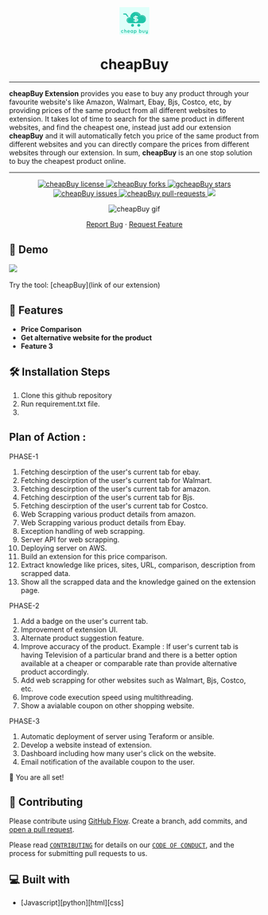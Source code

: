 <p align="center">
  <a href="link-of-our-extension">
    <img alt="GitHub Profile Readme Generator" src="extension/images/cheapbuy.png" width="60" />
  </a>
</p>
<h1 align="center">
  cheapBuy
</h1>

---

**cheapBuy Extension** provides you ease to buy any product through your favourite website's like Amazon, Walmart, Ebay, Bjs, Costco, etc, by providing prices of the same product from all different websites to extension. It takes lot of time to search for the same product in different websites, and find the cheapest one, instead just add our extension **cheapBuy** and it will automatically fetch you price of the same product from different websites and you can directly compare the prices from different websites through our extension. In sum, **cheapBuy** is an one stop solution to buy the cheapest product online.

---

<!--Badges-->
<p align="center">
<a href="https://github.com/het-patel99/cheapBuy/blob/master/LICENSE" target="blank">
<img src="https://img.shields.io/github/license/het-patel99/cheapBuy?style=flat-square" alt="cheapBuy license" />
</a>
<a href="https://github.com/het-patel99/cheapBuy/fork" target="blank">
<img src="https://img.shields.io/github/forks/het-patel99/cheapBuy?style=flat-square" alt="cheapBuy forks"/>
</a>
<a href="https://github.com/het-patel99/cheapBuy/stargazers" target="blank">
<img src="https://img.shields.io/github/stars/het-patel99/cheapBuy?style=flat-square" alt="gcheapBuy stars"/>
</a>
<a href="https://github.com/het-patel99/cheapBuy/issues" target="blank">
<img src="https://img.shields.io/github/issues/het-patel99/cheapBuy?style=flat-square" alt="cheapBuy issues"/>
</a>
<a href="https://github.com/het-patel99/cheapBuy/pulls" target="blank">
<img src="https://img.shields.io/github/issues-pr/het-patel99/cheapBuy?style=flat-square" alt="cheapBuy pull-requests"/>
</a>
 <a href="https://github.com/het-patel99/cheapBuy/graphs/contributors" alt="Contributors">
 <img src="https://img.shields.io/github/contributors/badges/shields" /></a>
</p>

<!--working of extension gif-->
<p align="center"><img src="images/cheapBuy.gif" alt="cheapBuy gif" /></p>

<p align="center">
    <a href="https://github.com/het-patel99/cheapBuy/issues/new/choose">Report Bug</a>
    ·
    <a href="https://github.com/het-patel99/cheapBuy/issues/new/choose">Request Feature</a>
</p>

## 🚀 Demo 
<a href="https://het-patel99.github.io/cheapBuy" target="blank">
  <img src="https://img.shields.io/website?url=------link-of-our-extension---------------r&logo=github&style=flat-square" />
</a>
<p>
Try the tool: [cheapBuy](link of our extension)
</p>

## 🧐 Features
- **Price Comparison**
- **Get alternative website for the product**
- **Feature 3**

## 🛠️ Installation Steps

1. Clone this github repository
2. Run requirement.txt file.
3. 

## Plan of Action :
PHASE-1
1. Fetching descirption of the user's current tab for ebay.
2. Fetching descirption of the user's current tab for Walmart.
3. Fetching descirption of the user's current tab for amazon.
4. Fetching descirption of the user's current tab for Bjs.
5. Fetching descirption of the user's current tab for Costco.
6. Web Scrapping various product details from amazon.
7. Web Scrapping various product details from Ebay.
8. Exception handling of web scrapping.
9. Server API for web scrapping.
10. Deploying server on AWS.
11. Build an extension for this price comparison.
12. Extract knowledge like prices, sites, URL, comparison, description from scrapped data.
13. Show all the scrapped data and the knowledge gained on the extension page.

PHASE-2
1. Add a badge on the user's current tab.
2. Improvement of extension UI.
3. Alternate product suggestion feature.
4. Improve accuracy of the product. Example : If user's current tab is having Television of a particular brand and there is a better option available at a cheaper or comparable rate than provide alternative product accordingly.
5. Add web scrapping for other websites such as Walmart, Bjs, Costco, etc.
6. Improve code execution speed using multithreading.
7. Show a avialable coupon on other shopping website.

PHASE-3
1. Automatic deployment of server using Teraform or ansible.
2. Develop a website instead of extension.
3. Dashboard including how many user's click on the website.
4. Email notification of the available coupon to the user.

🌟 You are all set!

## 🍰 Contributing
Please contribute using [GitHub Flow](https://guides.github.com/introduction/flow). Create a branch, add commits, and [open a pull request](https://github.com/het=patel99/cheapBuy/compare).

Please read [`CONTRIBUTING`](CONTRIBUTING.md) for details on our [`CODE OF CONDUCT`](CODE_OF_CONDUCT.md), and the process for submitting pull requests to us.


## 💻 Built with
- [Javascript][python][html][css]
